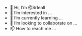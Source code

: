 - 👋 Hi, I’m @Srleall
- 👀 I’m interested in ...
- 🌱 I’m currently learning ...
- 💞️ I’m looking to collaborate on ...
- 📫 How to reach me ...

<!---
Srleall/Srleall is a ✨ special ✨ repository because its `README.md` (this file) appears on your GitHub profile.
You can click the Preview link to take a look at your changes.
--->
